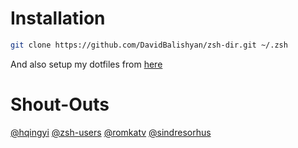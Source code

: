 # Installation

```zsh
git clone https://github.com/DavidBalishyan/zsh-dir.git ~/.zsh
```

And also setup my dotfiles from [here](https://github.com/DavidBalishyan/dotfiles)

# Shout-Outs
[@hqingyi](https://github.com/hqingyi)
[@zsh-users](https://github.com/zsh-users)
[@romkatv](https://github.com/romkatv)
[@sindresorhus](https://github.com/sindresorhus)
